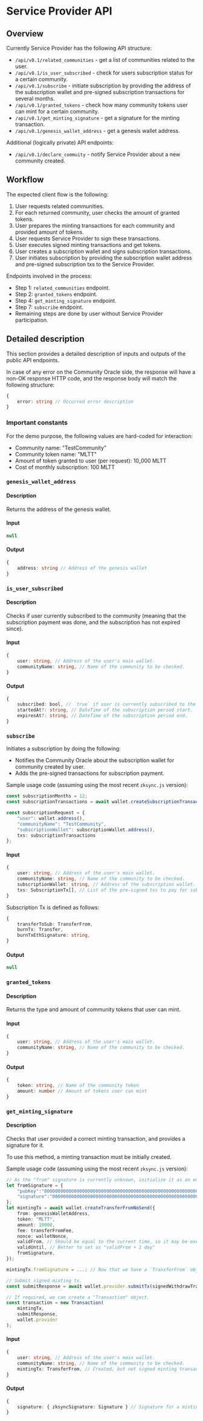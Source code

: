 # Service Provider API

## Overview

Currently Service Provider has the following API structure:

- `/api/v0.1/related_communities` - get a list of communities related to the user.
- `/api/v0.1/is_user_subscribed` - check for users subscription status for a certain community.
- `/api/v0.1/subscribe` - initiate subscription by providing the address of the subscription wallet and pre-signed subscription transactions for several months.
- `/api/v0.1/granted_tokens` - check how many community tokens user can mint for a certain community.
- `/api/v0.1/get_minting_signature` - get a signature for the minting transaction.
- `/api/v0.1/genesis_wallet_address` - get a genesis wallet address.

Additional (logically private) API endpoints:

- `/api/v0.1/declare_commuity` - notify Service Provider about a new community created.

## Workflow

The expected client flow is the following:

1. User requests related communities.
2. For each returned community, user checks the amount of granted tokens.
3. User prepares the minting transactions for each community and provided amount of tokens.
4. User requests Service Provider to sign these transactions.
5. User executes signed minting transactions and get tokens.
6. User creates a subscription wallet and signs subscription transactions.
7. User initiates subscription by providing the subscription wallet address and pre-signed subscription txs to the Service Provider.

Endpoints involved in the process:
- Step 1: `related_communities` endpoint.
- Step 2: `granted_tokens` endpoint.
- Step 4: `get_minting_signature` endpoint.
- Step 7: `subscribe` endpoint.
- Remaining steps are done by user without Service Provider participation.

## Detailed description

This section provides a detailed description of inputs and outputs of the public API endpoints.

In case of any error on the Community Oracle side, the response will have a non-OK response HTTP code, and the response
body will match the following structure:

```typescript
{
    error: string // Occurred error description
}
```

### Important constants

For the demo purpose, the following values are hard-coded for interaction:

- Community name: "TestCommunity"
- Community token name: "MLTT"
- Amount of token granted to user (per request): 10_000 MLTT
- Cost of monthly subscription: 100 MLTT

### `genesis_wallet_address`

#### Description

Returns the address of the genesis wallet.

#### Input

```typescript
null
```

#### Output

```typescript
{
    address: string // Address of the genesis wallet
}
```

### `is_user_subscribed`

#### Description

Checks if user currently subscribed to the community (meaning that the subscription payment was done, and the subscription has not expired since).

#### Input

```typescript
{
    user: string, // Address of the user's main wallet.
    communityName: string, // Name of the community to be checked.
}
```

#### Output

```typescript
{
    subscribed: bool, // `true` if user is currently subscribed to the community, and `false` otherwise.
    startedAt?: string, // DateTime of the subscription period start.
    expiresAt?: string, // DateTime of the subscription period end.
}
```

### `subscribe`

Initiates a subscription by doing the following:

- Notifies the Community Oracle about the subscription wallet for community created by user.
- Adds the pre-signed transactions for subscription payment.

Sample usage code (assuming using the most recent `zksync.js` version):

```typescript
const subscriptionMonths = 12;
const subscriptionTransactions = await wallet.createSubscriptionTransactions(subscriptionWallet, subscriptionMonths);

const subscriptionRequest = {
    "user": wallet.address(),
    "communityName": "TestCommunity",
    "subscriptionWallet": subscriptionWallet.address(),
    txs: subscriptionTransactions
};
```

#### Input

```typescript
{
    user: string, // Address of the user's main wallet.
    communityName: string, // Name of the community to be checked.
    subscriptionWallet: string, // Address of the subscription wallet.
    txs: SubscriptionTx[], // List of the pre-signed txs to pay for subscription.
}
```

Subscription Tx is defined as follows: 

```typescript
{
    transferToSub: TransferFrom,
    burnTx: Transfer,
    burnTxEthSignature: string,
}
```

#### Output

```typescript
null
```

### `granted_tokens`

#### Description

Returns the type and amount of community tokens that user can mint.

#### Input

```typescript
{
    user: string, // Address of the user's main wallet.
    communityName: string, // Name of the community to be checked.
}
```

#### Output

```typescript
{
    token: string, // Name of the community token
    amount: number // Amount of tokens user can mint
}
```


### `get_minting_signature`

#### Description

Checks that user provided a correct minting transaction, and provides a signature for it.

To use this method, a minting transaction must be initially created. 

Sample usage code (assuming using the most recent `zksync.js` version):

```typescript
// As the "from" signature is currently unknown, initialize it as an empty signature.
let fromSignature = {
    "pubKey":"0000000000000000000000000000000000000000000000000000000000000000",
    "signature":"00000000000000000000000000000000000000000000000000000000000000000000000000000000000000000000000000000000000000000000000000000000"
}; 
let mintingTx = await wallet.createTransferFromNoSend({
    from: genesisWalletAddress,
    token: "MLTT",
    amount: 10000,
    fee: transferFromFee,
    nonce: walletNonce,
    validFrom, // Should be equal to the current time, so it may be executed right after signing.
    validUntil, // Better to set as "validFrom + 1 day"
    fromSignature,
});

mintingTx.fromSignature = ...; // Now that we have a `TransferFrom` object, we can request minting signature from the Service Provider.

// Submit signed minting tx.
const submitResponse = await wallet.provider.submitTx(signedWithdrawTransaction);

// If required, we can create a "Transaction" object.
const transaction = new Transaction(
    mintingTx,
    submitResponse,
    wallet.provider
);
```

#### Input

```typescript
{
    user: string, // Address of the user's main wallet.
    communityName: string, // Name of the community to be checked.
    mintingTx: TransferFrom, // Created, but not signed minting transaction.
}
```

#### Output

```typescript
{
    signature: { zksyncSignature: Signature } // Signature for a minting transaction in a hexadecimal form.
}
```

